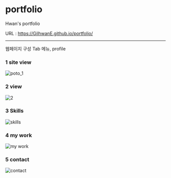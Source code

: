 # portfolio
 Hwan's portfolio

URL : https://GilhwanE.github.io/portfolio/

<hr>

웹페이지 구성
Tab 메뉴, profile

### 1 site view
![poto_1](https://user-images.githubusercontent.com/63918911/99237185-7ec5b600-283b-11eb-9924-6580cb26a758.PNG)

### 2 view
![2](https://user-images.githubusercontent.com/63918911/99237382-b896bc80-283b-11eb-947c-1c9744b098d6.PNG)

### 3 Skills
![skills](https://user-images.githubusercontent.com/63918911/108031915-f5f62a80-7074-11eb-8803-423b7a8c0269.PNG)
### 4 my work
![my work](https://user-images.githubusercontent.com/63918911/108031912-f55d9400-7074-11eb-911e-88e6bbf417ad.PNG)
### 5 contact
![contact](https://user-images.githubusercontent.com/63918911/108031908-f42c6700-7074-11eb-9e45-3a8a78fb1c50.PNG)

<!-- 
### 1. Home image
![home](https://user-images.githubusercontent.com/63918911/96884384-696b9f00-14bc-11eb-99c7-5d391e2b2103.png)


### 2. Profile image
![profile](https://user-images.githubusercontent.com/63918911/96884415-72f50700-14bc-11eb-8232-ec2cf2b596a7.jpg)


### 3. canvas image
![canvas](https://user-images.githubusercontent.com/63918911/96881008-c6fdec80-14b8-11eb-846f-baf6df68a4a8.png) 

### 4. movie image
![movie_phone](https://user-images.githubusercontent.com/63918911/97980311-ea5b5c80-1e13-11eb-9303-dd7d460bd2e5.png)

### 5. shopping image
![shoppingmall](https://user-images.githubusercontent.com/63918911/99236758-f0513480-283a-11eb-9500-fb3c8fddad25.PNG)

!-->

